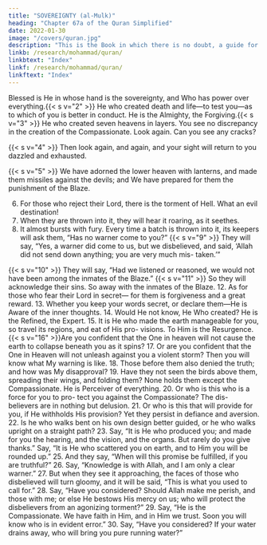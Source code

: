 ```yaml
---
title: "SOVEREIGNTY (al-Mulk)"
heading: "Chapter 67a of the Quran Simplified"
date: 2022-01-30
image: "/covers/quran.jpg"
description: "This is the Book in which there is no doubt, a guide for the righteous."
linkb: /research/mohammad/quran/
linkbtext: "Index"
linkf: /research/mohammad/quran/
linkftext: "Index"
---
```



Blessed is He in whose hand is the sovereignty, and Who has power over everything.{{< s v="2" >}}  He who created death and life—to test
you—as to which of you is better in conduct.
He is the Almighty, the Forgiving.{{< s v="3" >}}  He who created seven heavens in layers.
You see no discrepancy in the creation of the
Compassionate. Look again. Can you see any
cracks?

{{< s v="4" >}}  Then look again, and again, and your sight
will return to you dazzled and exhausted.

{{< s v="5" >}}  We have adorned the lower heaven with
lanterns, and made them missiles against the
devils; and We have prepared for them the
punishment of the Blaze.

6. For those who reject their Lord, there is the
torment of Hell. What an evil destination!
7. When they are thrown into it, they will hear
it roaring, as it seethes.
8. It almost bursts with fury. Every time a
batch is thrown into it, its keepers will ask
them, “Has no warner come to you?”
{{< s v="9" >}}  They will say, “Yes, a warner
did come to us,
but we disbelieved, and said, ‘Allah did not
send down anything; you are very much mis-
taken.’”

{{< s v="10" >}} They will say, “Had we listened or reasoned, we would not have been among the inmates of the Blaze.”
{{< s v="11" >}}  So they will acknowledge their sins. So away with the inmates of the Blaze.
12. As for those who fear their Lord in secret—
for them is forgiveness and a great reward.
13. Whether you keep your words secret, or
declare them—He is Aware of the inner
thoughts.
14. Would He not know, He Who created? He
is the Refined, the Expert.
15. It is He who made the earth manageable for
you, so travel its regions, and eat of His pro-
visions. To Him is the Resurgence.
{{< s v="16" >}}Are you confident that the One in heaven
will not cause the earth to collapse beneath
you as it spins?
17. Or are you confident that the One in
Heaven will not unleash against you a violent
storm? Then you will know what My warning
is like.
18. Those before them also denied the truth;
and how was My disapproval?
19. Have they not seen the birds above them,
spreading their wings, and folding them?
None holds them except the Compassionate.
He is Perceiver of everything.
20. Or who is this who is a force for you to pro-
tect you against the Compassionate? The dis-
believers are in nothing but delusion.
21. Or who is this that will provide for you, if
He withholds His provision? Yet they persist
in defiance and aversion.
22. Is he who walks bent on his own design
better guided, or he who walks upright on a
straight path?
23. Say, “It is He who produced you; and made
for you the hearing, and the vision, and the
organs. But rarely do you give thanks.”
Say, “It is He who scattered you on earth,
and to Him you will be rounded up.”
25. And they say, “When will this promise be
fulfilled, if you are truthful?”
26. Say, “Knowledge is with Allah, and I am
only a clear warner.”
27. But when they see it approaching, the faces
of those who disbelieved will turn gloomy,
and it will be said, “This is what you used to
call for.”
28. Say, “Have you considered? Should Allah
make me perish, and those with me; or else
He bestows His mercy on us; who will protect
the disbelievers from an agonizing torment?”
29. Say, “He is the Compassionate. We have
faith in Him, and in Him we trust. Soon you
will know who is in evident error.”
30. Say, “Have you considered? If your water
drains away, who will bring you pure running
water?”


